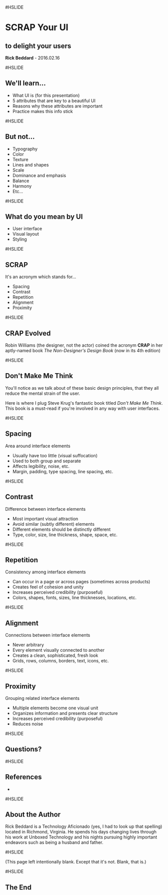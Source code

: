 #HSLIDE

# SCRAP Your UI
## to delight your users

<span class="primary"><strong>Rick Beddard</strong></span> - 2016.02.16

#HSLIDE

## We'll learn...

- What UI is (for this presentation) <!-- .element: class="fragment" -->
- 5 attributes that are key to a beautiful UI <!-- .element: class="fragment" -->
- Reasons why these attributes are important <!-- .element: class="fragment" -->
- Practice makes this info stick <!-- .element: class="fragment" -->

#HSLIDE

## But not...

- Typography
- Color
- Texture
- Lines and shapes
- Scale
- Dominance and emphasis
- Balance
- Harmony
- Etc...

#HSLIDE

## What do you mean by UI

- User interface
- Visual layout
- Styling

#HSLIDE

## SCRAP

It's an acronym which stands for...

- Spacing <!-- .element: class="fragment" --> 
- Contrast <!-- .element: class="fragment" -->
- Repetition <!-- .element: class="fragment" -->
- Alignment <!-- .element: class="fragment" -->
- Proximity <!-- .element: class="fragment" -->

#HSLIDE

## CRAP Evolved

Robin Williams (the designer, not the actor) coined the acronym <b>CRAP</b> in her aptly-named book <i>The Non-Designer's Design Book</i> (now in its 4th edition)

#HSLIDE

## Don't Make Me Think

You'll notice as we talk about of these basic design principles, that they all reduce the mental strain of the user.

Here is where I plug Steve Krug's fantastic book titled <i>Don't Make Me Think</i>. This book is a must-read if you're involved in any way with user interfaces.

#HSLIDE

## Spacing

Area around interface elements

- Usually have too little (visual suffocation)
- Used to both group and separate
- Affects legibility, noise, etc.
- Margin, padding, type spacing, line spacing, etc.

#HSLIDE

## Contrast

Difference between interface elements

- Most important visual attraction
- Avoid similar (subtly different) elements
- Different elements should be distinctly different
- Type, color, size, line thickness, shape, space, etc.

#HSLIDE

## Repetition

Consistency among interface elements

- Can occur in a page or across pages (sometimes across products)
- Creates feel of cohesion and unity
- Increases perceived credibility (purposeful)
- Colors, shapes, fonts, sizes, line thicknesses, locations, etc.

#HSLIDE

## Alignment

Connections between interface elements

- Never arbitrary
- Every element visually connected to another
- Creates a clean, sophisticated, fresh look
- Grids, rows, columns, borders, text, icons, etc.

#HSLIDE

## Proximity

Grouping related interface elements

- Multiple elements become one visual unit
- Organizes information and presents clear structure
- Increases perceived credibility (purposeful)
- Reduces noise

#HSLIDE

## Questions?

#HSLIDE

## References

- 

#HSLIDE

## About the Author

<span class="primary">Rick Beddard</span> is a Technology Aficionado (yes, I had to look up that spelling) located in Richmond, Virginia. He spends his days changing lives through his work at Unboxed Technology and his nights pursuing highly important endeavors such as being a husband and father.

#HSLIDE

(This page left intentionally blank. Except that it's not. Blank, that is.)

#HSLIDE

## The End
